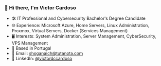 ### 👋 Hi there, I'm Victor Cardoso

- 🛠 IT Professional and Cybersecurity Bachelor's Degree Candidate
- 🌐 Experience: Microsoft Azure, Home Servers, Linux Administration, Proxmox, Virtual Servers, Docker (Services Management)
- 🖥 Interests: System Administration, Server Management, CyberSecurity, VPS Management
- 📍 Based in Portugal
- 📧 Email: shoganaich@tutanota.com
- 🔗 LinkedIn: [@victordccardoso](https://www.linkedin.com/in/victordccardoso/)
